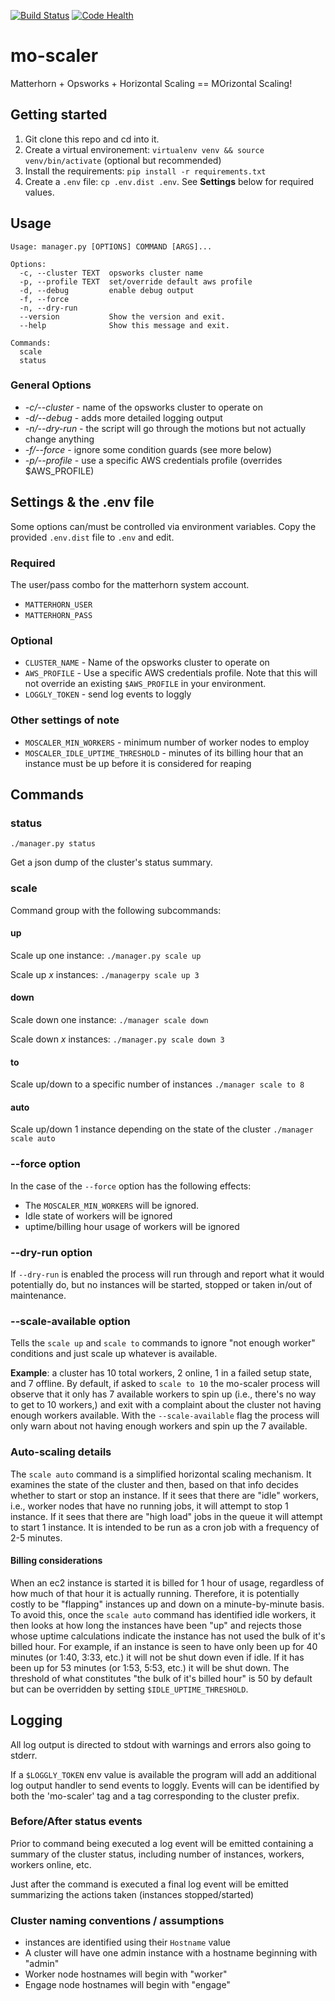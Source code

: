 
[![Build Status](https://travis-ci.org/harvard-dce/mo-scaler.svg)](https://travis-ci.org/harvard-dce/mo-scaler)
[![Code Health](https://landscape.io/github/harvard-dce/mo-scaler/master/landscape.svg?style=flat)](https://landscape.io/github/harvard-dce/mo-scaler/master)

# mo-scaler

Matterhorn + Opsworks + Horizontal Scaling == MOrizontal Scaling!

## Getting started

1. Git clone this repo and cd into it.
1. Create a virtual environement: `virtualenv venv && source venv/bin/activate` (optional but recommended)
1. Install the requirements: `pip install -r requirements.txt`
1. Create a `.env` file: `cp .env.dist .env`. See **Settings** below for required values.

## Usage

    Usage: manager.py [OPTIONS] COMMAND [ARGS]...

    Options:
      -c, --cluster TEXT  opsworks cluster name
      -p, --profile TEXT  set/override default aws profile
      -d, --debug         enable debug output
      -f, --force
      -n, --dry-run
      --version           Show the version and exit.
      --help              Show this message and exit.

    Commands:
      scale
      status

### General Options

* *-c/--cluster* - name of the opsworks cluster to operate on
* *-d/--debug* - adds more detailed logging output
* *-n/--dry-run* - the script will go through the motions but not actually change anything
* *-f/--force* - ignore some condition guards (see more below)
* *-p/--profile* - use a specific AWS credentials profile (overrides $AWS_PROFILE)

## Settings & the .env file

Some options can/must be controlled via environment variables. Copy the provided `.env.dist` file to `.env` and edit.

### Required

The user/pass combo for the matterhorn system account.

* `MATTERHORN_USER` 
* `MATTERHORN_PASS`

### Optional

* `CLUSTER_NAME` - Name of the opsworks cluster to operate on
* `AWS_PROFILE` - Use a specific AWS credentials profile. Note that this will not override an existing `$AWS_PROFILE`  in your environment.
* `LOGGLY_TOKEN` - send log events to loggly

### Other settings of note

* `MOSCALER_MIN_WORKERS` - minimum number of worker nodes to employ
* `MOSCALER_IDLE_UPTIME_THRESHOLD` - minutes of its billing hour that an instance must be up before it is considered for reaping

## Commands

### status

`./manager.py status`

Get a json dump of the cluster's status summary. 

### scale

Command group with the following subcommands:

#### up

Scale up one instance:
`./manager.py scale up`

Scale up *x* instances:
`./managerpy scale up 3`

#### down

Scale down one instance:
`./manager scale down`

Scale down *x* instances:
`./manager.py scale down 3`

#### to

Scale up/down to a specific number of instances
`./manager scale to 8`

#### auto

Scale up/down 1 instance depending on the state of the cluster
`./manager scale auto`

### --force option

In the case of the `--force` option has the following effects:

* The `MOSCALER_MIN_WORKERS` will be ignored.
* Idle state of workers will be ignored
* uptime/billing hour usage of workers will be ignored

### --dry-run option

If `--dry-run` is enabled the process will run through and report what it would potentially do, but no instances will be started, stopped or taken in/out of maintenance.

### --scale-available option

Tells the `scale up` and `scale to` commands to ignore "not enough worker" conditions and just scale up whatever is available.

**Example**: a cluster has 10 total workers, 2 online, 1 in a failed setup state, and 7 offline. By default, if asked to
`scale to 10` the mo-scaler process will observe that it only has 7 available workers to spin up (i.e., there's no way to
get to 10 workers,) and exit with a complaint about the cluster not having enough workers available. 
With the `--scale-available` flag the process will only warn about not having enough workers and spin up the 7 available.

### Auto-scaling details

The `scale auto` command is a simplified horizontal scaling mechanism. It examines
the state of the cluster and then, based on that info decides whether to start or
stop an instance. If it sees that there are "idle" workers, i.e., worker nodes that
have no running jobs, it will attempt to stop 1 instance. If it sees that there
are "high load" jobs in the queue it will attempt to start 1 instance. It is intended
to be run as a cron job with a frequency of 2-5 minutes.
      
#### Billing considerations

When an ec2 instance is started it is billed for 1 hour of usage, regardless of how
much of that hour it is actually running. Therefore, it is potentially costly to
be "flapping" instances up and down on a minute-by-minute basis. To avoid this, 
once the `scale auto` command has identified idle workers, it then looks at how 
long the instances have been "up" and rejects those whose uptime calculations 
indicate the instance has not used the bulk of it's billed hour. For example, 
if an instance is seen to have only been up for 40 minutes (or 1:40, 3:33, etc.) 
it will not be shut down even if idle. If it has been up for 53 minutes (or 1:53, 
5:53, etc.) it will be shut down. The threshold of what constitutes "the bulk 
of it's billed hour" is 50 by default but can be overridden by setting 
`$IDLE_UPTIME_THRESHOLD`.

## Logging

All log output is directed to stdout with warnings and errors also going
to stderr.

If a `$LOGGLY_TOKEN` env value is available the program will
add an additional log output handler to send events to loggly. 
Events will can be identified by both the 'mo-scaler' tag and
a tag corresponding to the cluster prefix.

### Before/After status events

Prior to command being executed a log event
will be emitted containing a summary of the cluster status, including
number of instances, workers, workers online, etc.

Just after the command is executed a final log event will be emitted 
summarizing the actions taken (instances stopped/started)

### Cluster naming conventions / assumptions

* instances are identified using their `Hostname` value
* A cluster will have one admin instance with a hostname beginning with "admin"
* Worker node hostnames will begin with "worker"
* Engage node hostnames will begin with "engage"

